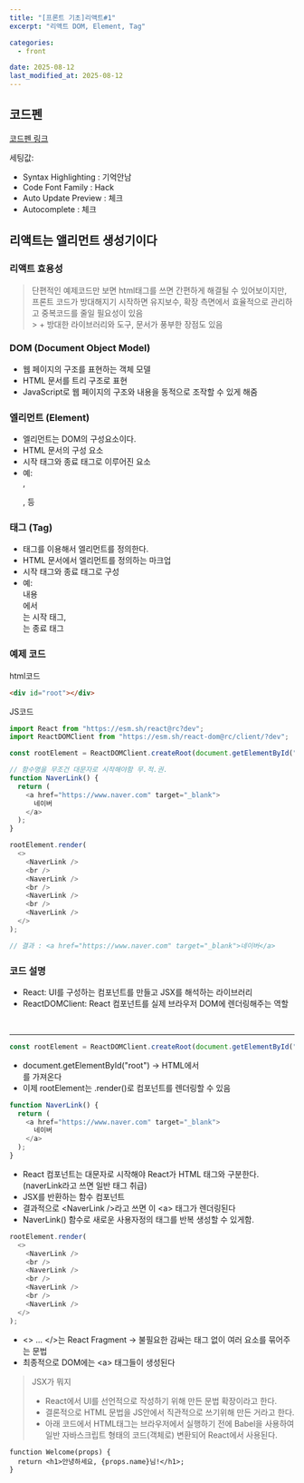 ```yaml
---
title: "[프론트 기초]리액트#1"
excerpt: "리액트 DOM, Element, Tag"

categories:
  - front

date: 2025-08-12
last_modified_at: 2025-08-12
---
```


## 코드펜

[코드펜 링크](https://codepen.io/gksdud1109/pen/qEOPyJB)

세팅값:

- Syntax Highlighting : 기억안남
- Code Font Family : Hack
- Auto Update Preview : 체크
- Autocomplete : 체크

## 리액트는 앨리먼트 생성기이다

### 리액트 효용성

> 단편적인 예제코드만 보면 html태그를 쓰면 간편하게 해결될 수 있어보이지만,<br/>
> 프론트 코드가 방대해지기 시작하면 유지보수, 확장 측면에서 효율적으로 관리하고 중복코드를 줄일 필요성이 있음<br/> > \+ 방대한 라이브러리와 도구, 문서가 풍부한 장점도 있음

### DOM (Document Object Model)

- 웹 페이지의 구조를 표현하는 객체 모델
- HTML 문서를 트리 구조로 표현
- JavaScript로 웹 페이지의 구조와 내용을 동적으로 조작할 수 있게 해줌

### 엘리먼트 (Element)

- 엘리먼트는 DOM의 구성요소이다.
- HTML 문서의 구성 요소
- 시작 태그와 종료 태그로 이루어진 요소
- 예: <div>, <p>, <span> 등

### 태그 (Tag)

- 태그를 이용해서 엘리먼트를 정의한다.
- HTML 문서에서 엘리먼트를 정의하는 마크업
- 시작 태그와 종료 태그로 구성
- 예: <div>내용</div>에서 <div>는 시작 태그, </div>는 종료 태그

### 예제 코드

html코드

```html
<div id="root"></div>
```

JS코드

```js
import React from "https://esm.sh/react@rc?dev";
import ReactDOMClient from "https://esm.sh/react-dom@rc/client/?dev";

const rootElement = ReactDOMClient.createRoot(document.getElementById("root"));

// 함수명을 무조건 대문자로 시작해야함 무.적.권.
function NaverLink() {
  return (
    <a href="https://www.naver.com" target="_blank">
      네이버
    </a>
  );
}

rootElement.render(
  <>
    <NaverLink />
    <br />
    <NaverLink />
    <br />
    <NaverLink />
    <br />
    <NaverLink />
  </>
);

// 결과 : <a href="https://www.naver.com" target="_blank">네이버</a>
```

### 코드 설명

- React: UI를 구성하는 컴포넌트를 만들고 JSX를 해석하는 라이브러리
- ReactDOMClient: React 컴포넌트를 실제 브라우저 DOM에 렌더링해주는 역할

<br/>

---

```js
const rootElement = ReactDOMClient.createRoot(document.getElementById("root"));
```

- document.getElementById("root") → HTML에서 <div id="root">를 가져온다
- 이제 rootElement는 .render()로 컴포넌트를 렌더링할 수 있음

```js
function NaverLink() {
  return (
    <a href="https://www.naver.com" target="_blank">
      네이버
    </a>
  );
}
```

- React 컴포넌트는 대문자로 시작해야 React가 HTML 태그와 구분한다. (naverLink라고 쓰면 일반 태그 취급)
- JSX를 반환하는 함수 컴포넌트
- 결과적으로 \<NaverLink />라고 쓰면 이 \<a> 태그가 렌더링된다
- NaverLink() 함수로 새로운 사용자정의 태그를 반복 생성할 수 있게함.

```js
rootElement.render(
  <>
    <NaverLink />
    <br />
    <NaverLink />
    <br />
    <NaverLink />
    <br />
    <NaverLink />
  </>
);
```

- <> ... </>는 React Fragment → 불필요한 감싸는 태그 없이 여러 요소를 묶어주는 문법
- 최종적으로 DOM에는 \<a> 태그들이 생성된다

> JSX가 뭐지
>
> - React에서 UI를 선언적으로 작성하기 위해 만든 문법 확장이라고 한다.
> - 결론적으로 HTML 문법을 JS안에서 직관적으로 쓰기위해 만든 거라고 한다.
> - 아래 코드에서 HTML태그는 브라우저에서 실행하기 전에 Babel을 사용하여 일반 자바스크립트 형태의 코드(객체로) 변환되어 React에서 사용된다.

```JSX
function Welcome(props) {
  return <h1>안녕하세요, {props.name}님!</h1>;
}
```
